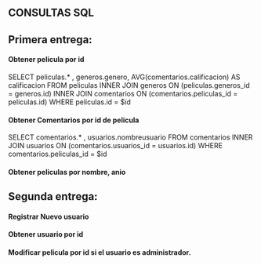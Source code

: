 ## CONSULTAS SQL

## Primera entrega:

#### Obtener pelicula por id

SELECT peliculas.* , generos.genero, AVG(comentarios.calificacion) AS calificacion 
FROM peliculas INNER JOIN generos ON (peliculas.generos_id = generos.id) INNER JOIN comentarios ON (comentarios.peliculas_id = peliculas.id)
WHERE peliculas.id = $id

#### Obtener Comentarios por id de pelicula

SELECT comentarios.* , usuarios.nombreusuario 
FROM comentarios INNER JOIN usuarios ON (comentarios.usuarios_id = usuarios.id)
WHERE comentarios.peliculas_id = $id

#### Obtener peliculas por nombre, anio

## Segunda entrega:

#### Registrar Nuevo usuario

#### Obtener usuario por id

#### Modificar pelicula por id si el usuario es administrador.